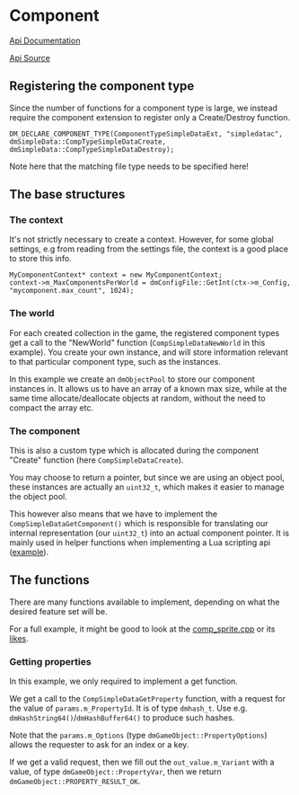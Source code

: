 # Component

[Api Documentation](https://defold.com/ref/stable/dmGameObject/)

[Api Source](https://github.com/defold/defold/blob/dev/engine/gameobject/src/dmsdk/gameobject/component.h)

## Registering the component type

Since the number of functions for a component type is large, we instead require the component extension to register only a Create/Destroy function.

    DM_DECLARE_COMPONENT_TYPE(ComponentTypeSimpleDataExt, "simpledatac", dmSimpleData::CompTypeSimpleDataCreate, dmSimpleData::CompTypeSimpleDataDestroy);

Note here that the matching file type needs to be specified here!

## The base structures

### The context

It's not strictly necessary to create a context.
However, for some global settings, e.g from reading from the settings file, the context is a good place to store this info.

    MyComponentContext* context = new MyComponentContext;
    context->m_MaxComponentsPerWorld = dmConfigFile::GetInt(ctx->m_Config, "mycomponent.max_count", 1024);

### The world

For each created collection in the game, the registered component types get a call to the "NewWorld" function (`CompSimpleDataNewWorld` in this example).
You create your own instance, and will store information relevant to that particular component type, such as the instances.

In this example we create an `dmObjectPool` to store our component instances in.
It allows us to have an array of a known max size, while at the same time allocate/deallocate objects at random, without the need to compact the array etc.

### The component

This is also a custom type which is allocated during the component "Create" function (here `CompSimpleDataCreate`).

You may choose to return a pointer, but since we are using an object pool, these instances are actually an `uint32_t`, which makes it easier to manage the object pool.

This however also means that we have to implement the `CompSimpleDataGetComponent()` which is responsible for translating our internal representation (our `uint32_t`) into an actual component pointer. It is mainly used in helper functions when implementing a Lua scripting api ([example](https://github.com/defold/extension-spine/blob/e7f4670193a4f6eec7a81d91beaaf07b87a7d724/defold-spine/src/script_spine.cpp#L278)).


## The functions

There are many functions available to implement, depending on what the desired feature set will be.

For a full example, it might be good to look at the [comp_sprite.cpp](https://github.com/defold/defold/blob/dev/engine/gamesys/src/gamesys/components/comp_sprite.cpp) or its [likes](https://github.com/defold/defold/tree/dev/engine/gamesys/src/gamesys/components).

### Getting properties

In this example, we only required to implement a get function.

We get a call to the `CompSimpleDataGetProperty` function, with a request for the value of `params.m_PropertyId`. It is of type `dmhash_t`. Use e.g. `dmHashString64()`/`dmHashBuffer64()` to produce such hashes.

Note that the `params.m_Options` (type `dmGameObject::PropertyOptions`) allows the requester to ask for an index or a key.

If we get a valid request, then we fill out the `out_value.m_Variant` with a value, of type `dmGameObject::PropertyVar`, then we return `dmGameObject::PROPERTY_RESULT_OK`.



